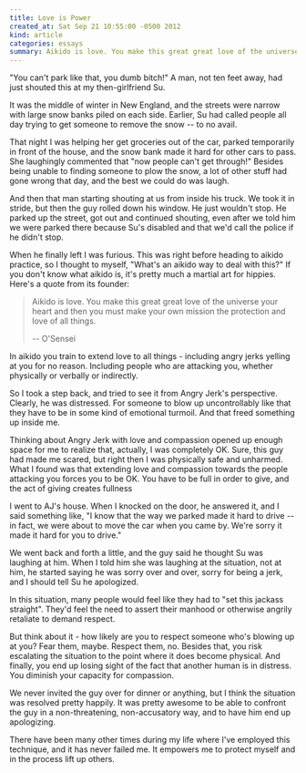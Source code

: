 ```yaml
---
title: Love is Power
created_at: Sat Sep 21 10:55:00 -0500 2012
kind: article
categories: essays
summary: Aikido is love. You make this great great love of the universe your heart and then you must make your own mission the protection and love of all things. -- O'Sensei
---
```


"You can't park like that, you dumb bitch!" A man, not ten feet away,
had just shouted this at my then-girlfriend Su.

It was the middle of winter in New England, and the streets were
narrow with large snow banks piled on each side. Earlier, Su had
called people all day trying to get someone to remove the snow -- to
no avail.

That night I was helping her get groceries out of the car, parked
temporarily in front of the house, and the snow bank made it hard for
other cars to pass. She laughingly commented that "now people can't
get through!" Besides being unable to finding someone to plow the
snow, a lot of other stuff had gone wrong that day, and the best we
could do was laugh.

And then that man starting shouting at us from inside his truck. We
took it in stride, but then the guy rolled down his window. He just
wouldn't stop. He parked up the street, got out and continued
shouting, even after we told him we were parked there because Su's
disabled and that we'd call the police if he didn't stop.

When he finally left I was furious. This was right before heading to
aikido practice, so I thought to myself, "What's an aikido way to deal
with this?" If you don't know what aikido is, it's pretty much a
martial art for hippies. Here's a quote from its founder:

> Aikido is love. You make this great great love of the universe your
> heart and then you must make your own mission the protection and love
> of all things.
> 
> -- O'Sensei

In aikido you train to extend love to all things - including angry
jerks yelling at you for no reason. Including people who are attacking
you, whether physically or verbally or indirectly.

So I took a step back, and tried to see it from Angry Jerk's
perspective. Clearly, he was distressed. For someone to blow up
uncontrollably like that they have to be in some kind of emotional
turmoil. And that freed something up inside me.

Thinking about Angry Jerk with love and compassion opened up enough
space for me to realize that, actually, I was completely OK. Sure,
this guy had made me scared, but right then I was physically safe and
unharmed. What I found was that extending love and compassion
towards the people attacking you forces you to be OK. You have to be
full in order to give, and the act of giving creates fullness

I went to AJ's house. When I knocked on the door, he answered it, and
I said something like, "I know that the way we parked made it hard to
drive -- in fact, we were about to move the car when you came by.
We're sorry it made it hard for you to drive."

We went back and forth a little, and the guy said he thought Su was
laughing at him. When I told him she was laughing at the situation,
not at him, he started saying he was sorry over and over, sorry for
being a jerk, and I should tell Su he apologized.

In this situation, many people would feel like they had to "set this
jackass straight". They'd feel the need to assert their manhood or
otherwise angrily retaliate to demand respect.

But think about it - how likely are you to respect someone who's
blowing up at you? Fear them, maybe. Respect them, no. Besides that,
you risk escalating the situation to the point where it does become
physical. And finally, you end up losing sight of the fact that
another human is in distress. You diminish your capacity for
compassion.

We never invited the guy over for dinner or anything, but I think
the situation was resolved pretty happily. It was pretty awesome to be
able to confront the guy in a non-threatening, non-accusatory way, and
to have him end up apologizing.

There have been many other times during my life where I've employed
this technique, and it has never failed me. It empowers me to protect
myself and in the process lift up others.
